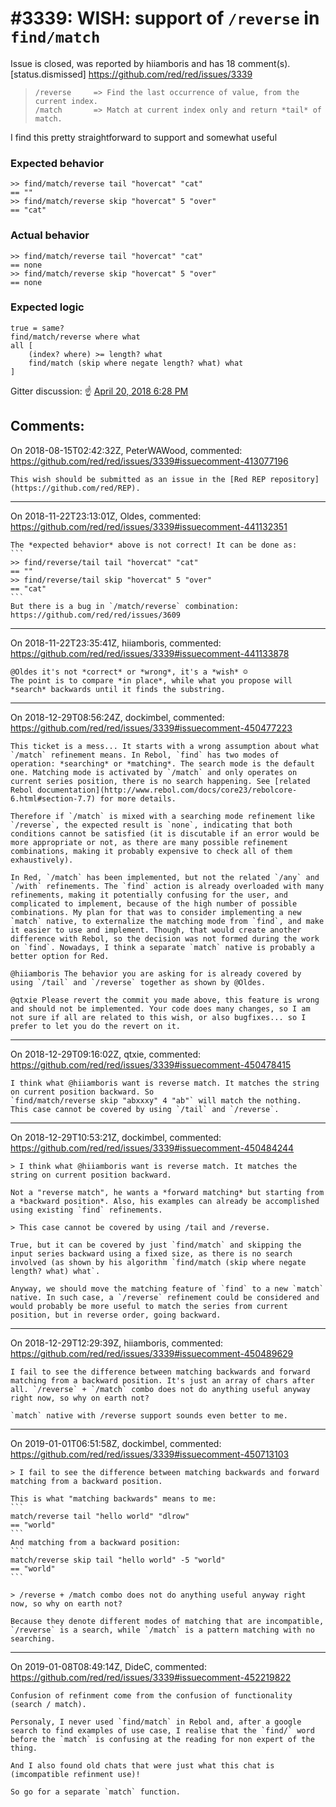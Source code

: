 
#3339: WISH: support of `/reverse` in `find/match`
================================================================================
Issue is closed, was reported by hiiamboris and has 18 comment(s).
[status.dismissed]
<https://github.com/red/red/issues/3339>

>     /reverse     => Find the last occurrence of value, from the current index.
>     /match       => Match at current index only and return *tail* of match.

I find this pretty straightforward to support and somewhat useful

### Expected behavior
```
>> find/match/reverse tail "hovercat" "cat"
== ""
>> find/match/reverse skip "hovercat" 5 "over"
== "cat"
```
### Actual behavior
```
>> find/match/reverse tail "hovercat" "cat"
== none
>> find/match/reverse skip "hovercat" 5 "over"
== none
```
### Expected logic
```
true = same?
find/match/reverse where what
all [
    (index? where) >= length? what
    find/match (skip where negate length? what) what
]
```
Gitter discussion: :point_up: [April 20, 2018 6:28 PM](https://gitter.im/red/help?at=5ada07045d7286b43a4ce53a)


Comments:
--------------------------------------------------------------------------------

On 2018-08-15T02:42:32Z, PeterWAWood, commented:
<https://github.com/red/red/issues/3339#issuecomment-413077196>

    This wish should be submitted as an issue in the [Red REP repository](https://github.com/red/REP).
    

--------------------------------------------------------------------------------

On 2018-11-22T23:13:01Z, Oldes, commented:
<https://github.com/red/red/issues/3339#issuecomment-441132351>

    The *expected behavior* above is not correct! It can be done as:
    ```
    >> find/reverse/tail tail "hovercat" "cat"
    == ""
    >> find/reverse/tail skip "hovercat" 5 "over"
    == "cat"
    ```
    But there is a bug in `/match/reverse` combination: https://github.com/red/red/issues/3609

--------------------------------------------------------------------------------

On 2018-11-22T23:35:41Z, hiiamboris, commented:
<https://github.com/red/red/issues/3339#issuecomment-441133878>

    @Oldes it's not *correct* or *wrong*, it's a *wish* ☺
    The point is to compare *in place*, while what you propose will *search* backwards until it finds the substring.

--------------------------------------------------------------------------------

On 2018-12-29T08:56:24Z, dockimbel, commented:
<https://github.com/red/red/issues/3339#issuecomment-450477223>

    This ticket is a mess... It starts with a wrong assumption about what `/match` refinement means. In Rebol, `find` has two modes of operation: *searching* or *matching*. The search mode is the default one. Matching mode is activated by `/match` and only operates on current series position, there is no search happening. See [related Rebol documentation](http://www.rebol.com/docs/core23/rebolcore-6.html#section-7.7) for more details.
    
    Therefore if `/match` is mixed with a searching mode refinement like `/reverse`, the expected result is `none`, indicating that both conditions cannot be satisfied (it is discutable if an error would be more appropriate or not, as there are many possible refinement combinations, making it probably expensive to check all of them exhaustively).
    
    In Red, `/match` has been implemented, but not the related `/any` and `/with` refinements. The `find` action is already overloaded with many refinements, making it potentially confusing for the user, and complicated to implement, because of the high number of possible combinations. My plan for that was to consider implementing a new `match` native, to externalize the matching mode from `find`, and make it easier to use and implement. Though, that would create another difference with Rebol, so the decision was not formed during the work on `find`. Nowadays, I think a separate `match` native is probably a better option for Red.
    
    @hiiamboris The behavior you are asking for is already covered by using `/tail` and `/reverse` together as shown by @Oldes.
    
    @qtxie Please revert the commit you made above, this feature is wrong and should not be implemented. Your code does many changes, so I am not sure if all are related to this wish, or also bugfixes... so I prefer to let you do the revert on it.

--------------------------------------------------------------------------------

On 2018-12-29T09:16:02Z, qtxie, commented:
<https://github.com/red/red/issues/3339#issuecomment-450478415>

    I think what @hiiamboris want is reverse match. It matches the string on current position backward. So
    `find/match/reverse skip "abxxxy" 4 "ab"` will match the nothing.
    This case cannot be covered by using `/tail` and `/reverse`.

--------------------------------------------------------------------------------

On 2018-12-29T10:53:21Z, dockimbel, commented:
<https://github.com/red/red/issues/3339#issuecomment-450484244>

    > I think what @hiiamboris want is reverse match. It matches the string on current position backward. 
    
    Not a "reverse match", he wants a *forward matching* but starting from a *backward position*. Also, his examples can already be accomplished using existing `find` refinements.
    
    > This case cannot be covered by using /tail and /reverse.
    
    True, but it can be covered by just `find/match` and skipping the input series backward using a fixed size, as there is no search involved (as shown by his algorithm `find/match (skip where negate length? what) what`.
    
    Anyway, we should move the matching feature of `find` to a new `match` native. In such case, a `/reverse` refinement could be considered and would probably be more useful to match the series from current position, but in reverse order, going backward.

--------------------------------------------------------------------------------

On 2018-12-29T12:29:39Z, hiiamboris, commented:
<https://github.com/red/red/issues/3339#issuecomment-450489629>

    I fail to see the difference between matching backwards and forward matching from a backward position. It's just an array of chars after all. `/reverse` + `/match` combo does not do anything useful anyway right now, so why on earth not?
    
    `match` native with /reverse support sounds even better to me.

--------------------------------------------------------------------------------

On 2019-01-01T06:51:58Z, dockimbel, commented:
<https://github.com/red/red/issues/3339#issuecomment-450713103>

    > I fail to see the difference between matching backwards and forward matching from a backward position. 
    
    This is what "matching backwards" means to me:
    ```
    match/reverse tail "hello world" "dlrow"
    == "world"
    ```
    And matching from a backward position:
    ```
    match/reverse skip tail "hello world" -5 "world"
    == "world"
    ```
    
    > /reverse + /match combo does not do anything useful anyway right now, so why on earth not?
    
    Because they denote different modes of matching that are incompatible, `/reverse` is a search, while `/match` is a pattern matching with no searching.

--------------------------------------------------------------------------------

On 2019-01-08T08:49:14Z, DideC, commented:
<https://github.com/red/red/issues/3339#issuecomment-452219822>

    Confusion of refinment come from the confusion of functionality (search / match).
    
    Personaly, I never used `find/match` in Rebol and, after a google search to find examples of use case, I realise that the `find/` word before the `match` is confusing at the reading for non expert of the thing.
    
    And I also found old chats that were just what this chat is (imcompatible refinment use)!
    
    So go for a separate `match` function.

